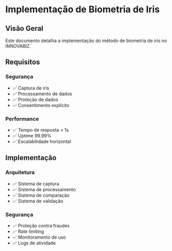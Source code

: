 # Implementação de Biometria de Iris

## Visão Geral
Este documento detalha a implementação do método de biometria de iris no INNOVABIZ.

## Requisitos

### Segurança
- ✅ Captura de iris
- ✅ Processamento de dados
- ✅ Proteção de dados
- ✅ Consentimento explícito

### Performance
- ✅ Tempo de resposta < 1s
- ✅ Uptime 99.99%
- ✅ Escalabilidade horizontal

## Implementação

### Arquitetura
- ✅ Sistema de captura
- ✅ Sistema de processamento
- ✅ Sistema de comparação
- ✅ Sistema de validação

### Segurança
- ✅ Proteção contra fraudes
- ✅ Rate limiting
- ✅ Monitoramento de uso
- ✅ Logs de atividade
